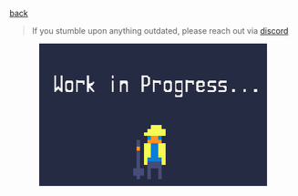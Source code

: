 <a href="./edit-config">back</a>

>If you stumble upon anything outdated, please reach out via [discord](https://discord.gg/uJjuuAH5uX)

<p align="center">
  <img src="../../../wip.png" alt="description" style="max-width: 500px;">
</p>
